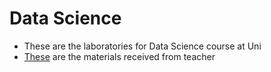 # Data Science

- These are the laboratories for Data Science course at Uni
- [These](./Materials) are the materials received from teacher
